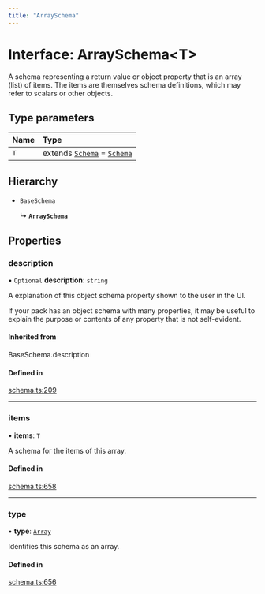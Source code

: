 ```yaml
---
title: "ArraySchema"
---
```

# Interface: ArraySchema<T\>

A schema representing a return value or object property that is an array (list) of items.
The items are themselves schema definitions, which may refer to scalars or other objects.

## Type parameters

| Name | Type |
| :------ | :------ |
| `T` | extends [`Schema`](../types/Schema.md) = [`Schema`](../types/Schema.md) |

## Hierarchy

- `BaseSchema`

  ↳ **`ArraySchema`**

## Properties

### description

• `Optional` **description**: `string`

A explanation of this object schema property shown to the user in the UI.

If your pack has an object schema with many properties, it may be useful to
explain the purpose or contents of any property that is not self-evident.

#### Inherited from

BaseSchema.description

#### Defined in

[schema.ts:209](https://github.com/coda/packs-sdk/blob/main/schema.ts#L209)

___

### items

• **items**: `T`

A schema for the items of this array.

#### Defined in

[schema.ts:658](https://github.com/coda/packs-sdk/blob/main/schema.ts#L658)

___

### type

• **type**: [`Array`](../enums/ValueType.md#array)

Identifies this schema as an array.

#### Defined in

[schema.ts:656](https://github.com/coda/packs-sdk/blob/main/schema.ts#L656)
